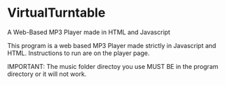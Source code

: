 # VirtualTurntable
A Web-Based MP3 Player made in HTML and Javascript

This program is a web based MP3 Player made strictly in Javascript and HTML. Instructions to run are on the player page. 

IMPORTANT:
The music folder directoy you use MUST BE in the program directory or it will not work.

